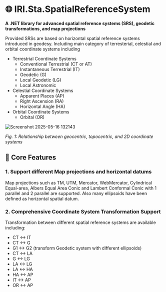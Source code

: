 # 🌐 IRI.Sta.SpatialReferenceSystem

**A .NET library for advanced spatial reference systems (SRS), geodetic transformations, and map projections**

Provided SRSs are based on horizontal spatial reference systems introduced in geodesy. Including main category of terresterial, celestial and orbital coordinate systems including

- Terrestrial Coordinate Systems
  - Conventional Terrestrial (CT or AT)
  - Instantaneous Terrestrial (IT)
  - Geodetic (G)
  - Local Geodetic (LG)
  - Local Astronomic
- Celestial Coordinate Systems
  - Apparent Places (AP)
  - Right Ascension (RA)
  - Horizontal Angle (HA)
- Orbital Coordinate Systems
  - Orbital (OR)
    
![Screenshot 2025-05-16 132143](https://github.com/user-attachments/assets/c6666d03-2f31-4247-9d6b-43d88838e04c)

*Fig. 1: Relationship between geocentric, topocentric, and 2D coordinate systems*

## 📌 Core Features

### 1. Support different Map projections and horizontal datums
Map projections such as TM, UTM, Mercator, WebMercator, Cylindrical Equal-area, Albers Equal Area Conic and Lambert Conformal Conic with 1 parallel and 2 parallel are supported. Also many ellipsoids have been defined as horizontal spatial datum.

### 2. Comprehensive Coordinate System Transformation Support
Transformation between different spatial reference systems are available including:
- CT <-> IT
- CT <-> G
- G1 <-> G2 (transform Geodetic system with different ellipsoids)
- CT <-> LA
- G <-> LG
- LA <-> LG
- LA <-> HA
- HA <-> AP
- IT <-> AP
- OR <-> AP

  

